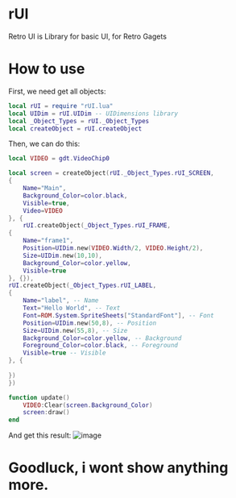 # rUI
Retro UI is Library for basic UI, for Retro Gagets


# How to use
First, we need get all objects:
```lua
local rUI = require "rUI.lua"
local UIDim = rUI.UIDim -- UIDimensions library
local _Object_Types = rUI._Object_Types
local createObject = rUI.createObject
```

Then, we can do this:
```lua
local VIDEO = gdt.VideoChip0

local screen = createObject(rUI._Object_Types.rUI_SCREEN,
{
	Name="Main",
	Background_Color=color.black,
	Visible=true,
	Video=VIDEO
}, {
	rUI.createObject(_Object_Types.rUI_FRAME,
{	
	Name="frame1", 
	Position=UIDim.new(VIDEO.Width/2, VIDEO.Height/2),
	Size=UIDim.new(10,10), 
	Background_Color=color.yellow, 
	Visible=true 
}, {}),
rUI.createObject(_Object_Types.rUI_LABEL,
{	
	Name="label", -- Name
	Text="Hello World", -- Text
	Font=ROM.System.SpriteSheets["StandardFont"], -- Font
	Position=UIDim.new(50,8), -- Position
	Size=UIDim.new(55,8), -- Size
	Background_Color=color.yellow, -- Background
	Foreground_Color=color.black, -- Foreground
	Visible=true -- Visible
}, {
	
})
})

function update()
	VIDEO:Clear(screen.Background_Color)
	screen:draw()
end
```
And get this result:
![image](https://user-images.githubusercontent.com/121369747/210958596-dee696ac-fa15-4d2b-ad3e-6e0d9f235a73.png)

# Goodluck, i wont show anything more.
